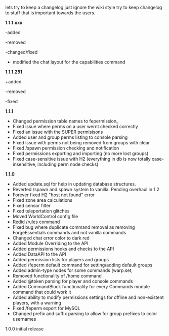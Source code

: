 lets try to keep a changelog
just ignore the wiki style
try to keep changelog to stuff that is important towards the users.


**1.1.1.xxx**

-added

-removed

-changed/fixed

 * modified the chat layout for the capabilities command

**1.1.1.251**

+added

-removed

-fixed

**1.1.1**


 * Changed permission table names to fepermission_<tableName>
 * Fixed issue where perms on a user wernt checked correctly
 * Fixed an issue with the SUPER permisisons
 * Added user and group perms listing to console parsing
 * Fixed issue with perms not being removed from groups with clear
 * Fixed /spawn permission checking and notification
 * Fixed permissions exporting and importing (no more lost groups)
 * Fixed case-sensitive issue with H2 (everything in db is now totally case-insensitive, including perm node checks)

**1.1.0**

 * Added update.sql for help in updating database structures.
 * Reverted /spawn and spawn system to vanilla. Pending overhaul in 1.2
 * Forever fixed H2 "host not found" error
 * Fixed zone area calculations
 * Fixed censor filter
 * Fixed teleportation glitches
 * Moved WorldControl config file
 * Redid /rules command
 * Fixed bug where duplicate command removal as removing ForgeEssentials commands and not vanilla commands
 * Changed chat error color to dark red
 * Added Module Overriding to the API
 * Added permissions hooks and checks to the API
 * Added DataAPI to the API
 * Added permission lists for players and groups
 * Added /feperm default command for setting/adding default groups
 * Added admin-type nodes for some commands (warp.set,
 * Removed <x y z> functionality of /home command
 * Added @token parsing for player and console commands
 * Added CommandBlock functionality for every Commands module command that could work it
 * Added ability to modify permissions settings for offline and non-existent players, with a warning
 * Fixed /feperm export for MySQL
 * Changed prefix and suffix parsing to allow for group prefixes to color usernames

1.0.0
initial release